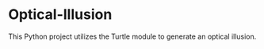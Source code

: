 # Optical-Illusion
This Python project utilizes the Turtle module to generate an optical illusion. 
